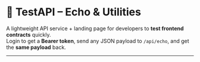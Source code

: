 # 🧪 TestAPI – Echo & Utilities

A lightweight API service + landing page for developers to **test frontend contracts** quickly.  
Login to get a **Bearer token**, send any JSON payload to `/api/echo`, and get the **same payload** back.

---
